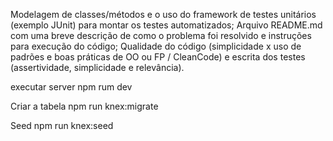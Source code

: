 Modelagem de classes/métodos e o uso do framework de testes unitários (exemplo JUnit) para montar os testes automatizados; Arquivo README.md com uma breve descrição de como o problema foi resolvido e instruções para execução do código; Qualidade do código (simplicidade x uso de padrões e boas práticas de OO ou FP / CleanCode) e escrita dos testes (assertividade, simplicidade e relevância).

executar server
npm rum dev

Criar a tabela
npm run knex:migrate

Seed
npm run knex:seed


